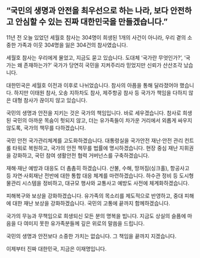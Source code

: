 ## “국민의 생명과 안전을 최우선으로 하는 나라, 보다 안전하고 안심할 수 있는 진짜 대한민국을 만들겠습니다.”
11년 전 오늘 있었던 세월호 참사는 304명이 희생된 1개의 사건이 아니라, 우리 곁의 소중한 가족과 이웃 304명을 잃은 304건의 참사였습니다.  

세월호 참사는 우리에게 물었고, 지금도 묻고 있습니다. 도대체 ‘국가란 무엇인가?’, ‘국가는 왜 존재하는가?’ 국가가 당연히 국민을 지켜주리라 믿었지만 신뢰가 산산조각 났습니다.   

대한민국은 세월호 이전과 이후로 나뉘었습니다. 참사의 아픔을 통해 달라졌어야 했습니다. 하지만 이태원 참사, 오송 지하차도 참사, 제주항공 참사 등 국가가 책임을 다하지 않은 대형 참사가 끊이지 않고 있습니다.  

국민의 생명과 안전을 지키는 것은 국가의 책임입니다. 바로 세우겠습니다. 참사로 희생된 국민의 아까운 목숨이 헛되지 않고, 더는 유가족들이 차가운 거리에서 외롭게 싸우지 않도록, 국가의 책무를 다하겠습니다.  

국민 안전 국가관리체계를 고도화하겠습니다. 대통령실을 국가안전 재난·안전 관리 컨트롤 타워로 복원하고, 국가의 안전 책무를 법률에 명시하겠습니다. 현장 중심 재난 지휘권을 강화하고, 국민 참여 생활안전 협력 거버넌스를 구축하겠습니다.  

재해‧재난 예방과 대응도 더 촘촘히 하겠습니다. 산불, 수해, 땅꺼짐(싱크홀), 항공사고 등 자연‧사회재난 전반에 대한 통합 대응 체계를 마련하겠습니다. 하수관 정비 등 도시형 물관리 시스템을 정비하고, 대규모 행사와 교통사고 예방도 사전에 체계화하겠습니다.   

피해복구와 보상을 강화하겠습니다. 유가족의 목소리를 제도적으로 반영하고, 중대 피해에 대한 재난 보상을 강화하겠습니다. 국민의 고통에 끝까지 함께하겠습니다.  

국가의 무능과 무책임으로 희생되신 모든 분의 명복을 빕니다. 지금도 상실의 슬픔에 마음을 다 여미지 못한 유가족분들께 깊은 위로의 말씀을 드립니다.  

국민의 생명과 안전보다 소중한 가치는 없습니다. 그 책임을 끝까지 지겠습니다.  

이제부터 진짜 대한민국, 지금은 이재명입니다.
